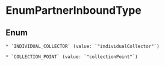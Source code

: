 
# EnumPartnerInboundType

## Enum


    * `INDIVIDUAL_COLLECTOR` (value: `"individualCollector"`)

    * `COLLECTION_POINT` (value: `"collectionPoint"`)



